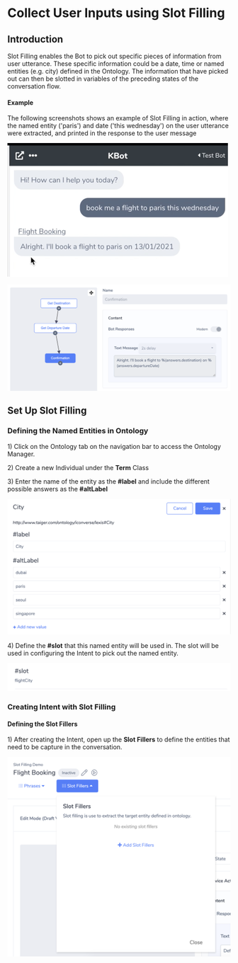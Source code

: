 # Collect User Inputs using Slot Filling

## Introduction

Slot Filling enables the Bot to pick out specific pieces of information from user utterance. These specific information could be a date, time or named entities \(e.g. city\) defined in the Ontology. The information that have picked out can then be slotted in variables of the preceding states of the conversation flow. 

#### Example

The following screenshots shows an example of Slot Filling in action, where the named entity \('paris'\) and date \('this wednesday'\) on the user utterance were extracted, and printed in the response to the user message

![](../.gitbook/assets/image%20%2821%29.png)

![](../.gitbook/assets/image%20%2822%29.png)

## Set Up Slot Filling

### Defining the Named Entities in Ontology

1\) Click on the Ontology tab on the navigation bar to access the Ontology Manager.

2\) Create a new Individual under the **Term** Class

3\) Enter the name of the entity as the **\#label** and include the different possible answers as the **\#altLabel**

![](../.gitbook/assets/image%20%2817%29.png)

4\) Define the **\#slot** that this named entity will be used in. The slot will be used in configuring the Intent to pick out the named entity. 

![](../.gitbook/assets/image%20%2819%29.png)

### Creating Intent with Slot Filling

#### Defining the Slot Fillers <a id="defining-the-slot-fillers"></a>

1\) After creating the Intent, open up the **Slot Fillers** to define the entities that need to be capture in the conversation.

![](../.gitbook/assets/image%20%2820%29.png)

